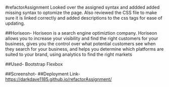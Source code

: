 #refactorAssignment
Looked over the assigned syntax and addded added missing syntax to optomize the page. Also reviewed the CSS file to make sure it is linked correctly and added descriptions to the css tags for ease of updating.

##Horiseon-
Horiseon is a search engine optimiztion company. Horiseon allows you to increase your visibility and find the right customers for your business, gives you the control over what potential customers see when they search for your business, and helps you determine which platforms are suited to your brand, using analytics to find the right markets

##Used-
Bootstrap
Flexbox

##Screenshot-
##Deployment Link- https://darkdave1185.github.io/refactorAssignment/